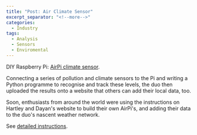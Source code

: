 ```yaml
---
title: "Post: Air Climate Sensor"
excerpt_separator: "<!--more-->"
categories:
  - Industry
tags:
  - Analysis
  - Sensors
  - Enviromental
---
```


DIY Raspberry Pi: [AirPi climate sensor](https://www.dailymercury.com.au/news/diy-raspberry-pi-airpi-climate-sensor/2004091/).

Connecting a series of pollution and climate sensors to the Pi and writing a Python programme to recognise and track these levels, the duo then uploaded the results onto a website that others can add their local data, too.

Soon, enthusiasts from around the world were using the instructions on Hartley and Dayan's website to build their own AirPi's, and adding their data to the duo's nascent weather network.

See [detailed instructions](http://airpi.es/participate.php).


